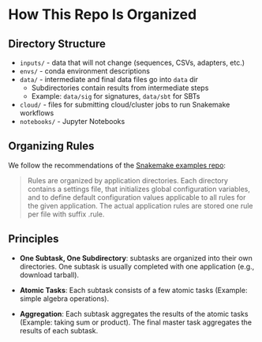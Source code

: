 # How This Repo Is Organized

## Directory Structure

* `inputs/` - data that will not change (sequences, CSVs, adapters, etc.)
* `envs/` - conda environment descriptions
* `data/` - intermediate and final data files go into `data` dir
    * Subdirectories contain results from intermediate steps
    * Example: `data/sig` for signatures, `data/sbt` for SBTs
* `cloud/` - files for submitting cloud/cluster jobs to run Snakemake workflows
* `notebooks/` - Jupyter Notebooks

## Organizing Rules

We follow the recommendations of the
[Snakemake examples repo](https://github.com/percyfal/snakemake-rules):

> Rules are organized by application directories. Each directory contains a 
> settings file, that initializes global configuration variables, and to 
> define default configuration values applicable to all rules for the given 
> application. The actual application rules are stored one rule per file with 
> suffix .rule. 


## Principles

* **One Subtask, One Subdirectory**: subtasks are organized into their own directories. 
    One subtask is usually completed with one application (e.g., download tarball).

* **Atomic Tasks**: Each subtask consists of a few atomic tasks (Example: simple algebra operations).

* **Aggregation**: Each subtask aggregates the results of the atomic tasks (Example: taking sum or product).
    The final master task aggregates the results of each subtask.





